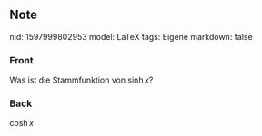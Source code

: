 ## Note
nid: 1597999802953
model: LaTeX
tags: Eigene
markdown: false

### Front
Was ist die Stammfunktion von $\sinh x$?

### Back
$\cosh x$
